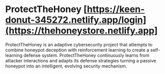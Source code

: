 # ProtectTheHoney [https://keen-donut-345272.netlify.app/login](https://thehoneystore.netlify.app]
ProtectTheHoney is an adaptive cybersecurity project that attempts to combine honeypot deception with reinforcement learning to create a self-learning defense system. ProtectTheHoney continuously learns from attacker interactions and adapts its defense strategies turning a passive honeypot into an intelligent, evolving security mechanism.
